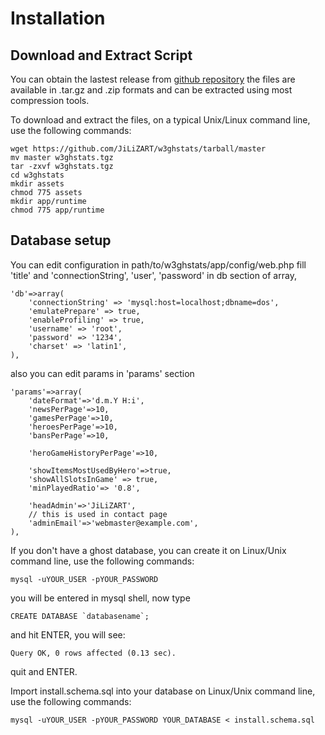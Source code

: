 # Installation

## Download and Extract Script

You can obtain the lastest release from [github repository](https://github.com/JiLiZART/w3ghstats)
the files are available in .tar.gz and .zip formats and can be extracted using most compression tools.

To download and extract the files, on a typical Unix/Linux command line, 
use the following commands:

	wget https://github.com/JiLiZART/w3ghstats/tarball/master
	mv master w3ghstats.tgz
	tar -zxvf w3ghstats.tgz
	cd w3ghstats
	mkdir assets
	chmod 775 assets
	mkdir app/runtime
	chmod 775 app/runtime

## Database setup

You can edit configuration in path/to/w3ghstats/app/config/web.php 
fill 'title' and 'connectionString', 'user', 'password' in db section of array, 

	
	'db'=>array(
		'connectionString' => 'mysql:host=localhost;dbname=dos',
		'emulatePrepare' => true,
		'enableProfiling' => true,
		'username' => 'root',
		'password' => '1234',
		'charset' => 'latin1',
	),
		
also you can edit params in 'params' section
	
	'params'=>array(
		'dateFormat'=>'d.m.Y H:i',
		'newsPerPage'=>10,
		'gamesPerPage'=>10,
		'heroesPerPage'=>10,
		'bansPerPage'=>10,

		'heroGameHistoryPerPage'=>10,

		'showItemsMostUsedByHero'=>true,
		'showAllSlotsInGame' => true,
		'minPlayedRatio'=> '0.8',

		'headAdmin'=>'JiLiZART',
		// this is used in contact page
		'adminEmail'=>'webmaster@example.com',
	),

If you don't have a ghost database, you can create it
on Linux/Unix command line, use the following commands:

	mysql -uYOUR_USER -pYOUR_PASSWORD

you will be entered in mysql shell, now type

	CREATE DATABASE `databasename`;

and hit ENTER, you will see:

	Query OK, 0 rows affected (0.13 sec).
    
quit and ENTER.

Import install.schema.sql into your database on Linux/Unix command line, use the following commands:

	mysql -uYOUR_USER -pYOUR_PASSWORD YOUR_DATABASE < install.schema.sql


